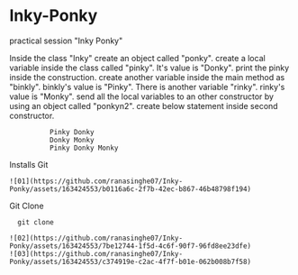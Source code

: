 # Inky-Ponky
practical session "Inky Ponky"

Inside the class "Inky" create an object called "ponky". create a local variable inside the class called "pinky".  It's value is "Donky". print the pinky inside the construction. create another variable inside the main method as "binkly". binkly's value is "Pinky". There is another variable "rinky".  rinky's value is "Monky".  send all the local variables to an other constructor by using an object  called "ponkyn2". create below statement inside second constructor. 

              Pinky Donky
              Donky Monky
              Pinky Donky Monky


Installs Git

    ![01](https://github.com/ranasinghe07/Inky-Ponky/assets/163424553/b0116a6c-2f7b-42ec-b867-46b48798f194)

Git Clone

      git clone

    ![02](https://github.com/ranasinghe07/Inky-Ponky/assets/163424553/7be12744-1f5d-4c6f-90f7-96fd8ee23dfe)
    ![03](https://github.com/ranasinghe07/Inky-Ponky/assets/163424553/c374919e-c2ac-4f7f-b01e-062b008b7f58)
